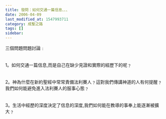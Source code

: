 ```yaml
---
title: 發問：如何交通一篇信息、、、
date: 2006-04-09
last_modified_at: 1547993711
category: 成聖之路
tags: []
sidebar: 
---
```


<p>三個問題<!--more-->問題討論﹕<br/><br/><br/>1。如何交通一篇信息,而是自己在缺少見證和實際的經歷下的呢﹖<br/><br/><br/>2。神為什麼在新約聖經中常常責備法利賽人﹖這對我們傳講神道的人有何提醒﹖我們如何能避免進入法利賽人的服事心態﹖<br/><br/><br/>3。生活中經歷的深度決定了信息的深度,我們如何能在教導的事奉上能逐漸被擴大﹖<br/><br/></p>